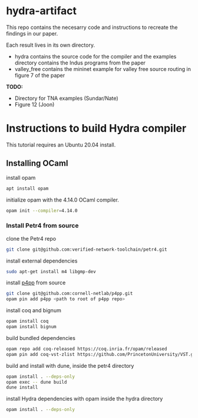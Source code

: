 # hydra-artifact

This repo contains the necesarry code and instructions to recreate the findings in our paper. 

Each result lives in its own directory. 
* hydra contains the source code for the compiler and the examples directory contains the Indus programs from the paper
* valley_free contains the mininet example for valley free source routing in figure 7 of the paper

**TODO:** 
* Directory for TNA examples (Sundar/Nate)
* Figure 12 (Joon)



# Instructions to build Hydra compiler

This tutorial requires an Ubuntu 20.04 install. 

## Installing OCaml

install opam 
```bash
apt install opam
```
initialize opam with the 4.14.0 OCaml compiler. 
```bash
opam init --compiler=4.14.0
```

### Install Petr4 from source 

clone the Petr4 repo
```bash
git clone git@github.com:verified-network-toolchain/petr4.git
```
install external dependencies
```bash
sudo apt-get install m4 libgmp-dev
```

install [p4pp](https://github.com/cornell-netlab/p4pp) from source
```bash
git clone git@github.com:cornell-netlab/p4pp.git
opam pin add p4pp <path to root of p4pp repo>
```

install coq and bignum
```bash
opam install coq
opam install bignum
```
build bundled dependencies
```bash
opam repo add coq-released https://coq.inria.fr/opam/released
opam pin add coq-vst-zlist https://github.com/PrincetonUniversity/VST.git
```
build and install with dune, inside the petr4 directory
```bash
opam install . --deps-only
opam exec -- dune build
dune install
```

install Hydra dependencies with opam inside the hydra directory
```bash
opam install . --deps-only
```
